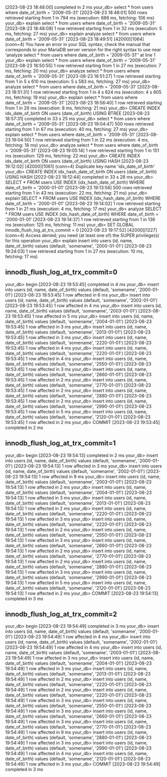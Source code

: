 [2023-08-23 18:48:00] completed in 2 ms
your_db> select * from users where date_of_birth = '2009-05-31'
[2023-08-23 18:48:01] 500 rows retrieved starting from 1 in 794 ms (execution: 688 ms, fetching: 106 ms)
your_db> explain select * from users where date_of_birth = '2009-05-31'
[2023-08-23 18:48:09] 1 row retrieved starting from 1 in 32 ms (execution: 5 ms, fetching: 27 ms)
your_db> explain analyze select * from users where date_of_birth = '2009-05-31'
[2023-08-23 18:49:51] [42000][1064] (conn=4) You have an error in your SQL syntax; check the manual that corresponds to your MariaDB server version for the right syntax to use near 'analyze select * from users where date_of_birth = '2009-05-31'' at line 1
your_db> explain select * from users where date_of_birth = '2009-05-31'
[2023-08-23 18:50:55] 1 row retrieved starting from 1 in 27 ms (execution: 7 ms, fetching: 20 ms)
your_db> analyze select * from users where date_of_birth = '2009-05-31'
[2023-08-23 18:51:27] 1 row retrieved starting from 1 in 5 s 610 ms (execution: 5 s 583 ms, fetching: 27 ms)
your_db> analyze select * from users where date_of_birth = '2009-05-31'
[2023-08-23 18:51:31] 1 row retrieved starting from 1 in 4 s 624 ms (execution: 4 s 605 ms, fetching: 19 ms)
your_db> explain select * from users where date_of_birth = '2009-05-31'
[2023-08-23 18:56:40] 1 row retrieved starting from 1 in 29 ms (execution: 8 ms, fetching: 21 ms)
your_db> CREATE INDEX idx_date_of_birth ON users (date_of_birth) USING BTREE
[2023-08-23 18:57:31] completed in 33 s 25 ms
your_db> select * from users where date_of_birth = '2009-05-31'
[2023-08-23 19:04:47] 500 rows retrieved starting from 1 in 67 ms (execution: 40 ms, fetching: 27 ms)
your_db> explain select * from users where date_of_birth = '2009-05-31'
[2023-08-23 19:04:50] 1 row retrieved starting from 1 in 22 ms (execution: 4 ms, fetching: 18 ms)
your_db> analyze select * from users where date_of_birth = '2009-05-31'
[2023-08-23 19:05:14] 1 row retrieved starting from 1 in 151 ms (execution: 129 ms, fetching: 22 ms)
your_db> CREATE INDEX idx_date_of_birth ON users (date_of_birth) USING HASH
[2023-08-23 19:12:02] [42000][1061] (conn=4) Duplicate key name 'idx_date_of_birth'
your_db> CREATE INDEX idx_hash_date_of_birth ON users (date_of_birth) USING HASH
[2023-08-23 19:12:44] completed in 33 s 28 ms
your_db> SELECT * FROM users USE INDEX (idx_hash_date_of_birth) WHERE date_of_birth = '2000-01-01'
[2023-08-23 19:13:56] 500 rows retrieved starting from 1 in 43 ms (execution: 22 ms, fetching: 21 ms)
your_db> explain SELECT * FROM users USE INDEX (idx_hash_date_of_birth) WHERE date_of_birth = '2000-01-01'
[2023-08-23 19:14:02] 1 row retrieved starting from 1 in 21 ms (execution: 4 ms, fetching: 17 ms)
your_db> analyze SELECT * FROM users USE INDEX (idx_hash_date_of_birth) WHERE date_of_birth = '2000-01-01'
[2023-08-23 19:14:37] 1 row retrieved starting from 1 in 136 ms (execution: 125 ms, fetching: 11 ms)
your_db> SET GLOBAL innodb_flush_log_at_trx_commit = 0
[2023-08-23 19:17:52] [42000][1227] (conn=4) Access denied; you need (at least one of) the SUPER privilege(s) for this operation
your_db> explain insert into users (id, name, date_of_birth) values (default, 'somename', '2000-01-01')
[2023-08-23 19:24:03] 1 row retrieved starting from 1 in 27 ms (execution: 10 ms, fetching: 17 ms)


## innodb_flush_log_at_trx_commit=0

your_db> begin
[2023-08-23 19:53:45] completed in 4 ms
your_db> insert into users (id, name, date_of_birth) values (default, 'somename', '2000-01-01')
[2023-08-23 19:53:45] 1 row affected in 6 ms
your_db> insert into users (id, name, date_of_birth) values (default, 'somename', '2002-01-01')
[2023-08-23 19:53:45] 1 row affected in 4 ms
your_db> insert into users (id, name, date_of_birth) values (default, 'somename', '2003-01-01')
[2023-08-23 19:53:45] 1 row affected in 5 ms
your_db> insert into users (id, name, date_of_birth) values (default, 'somename', '2004-01-01')
[2023-08-23 19:53:45] 1 row affected in 3 ms
your_db> insert into users (id, name, date_of_birth) values (default, 'somename', '2013-01-01')
[2023-08-23 19:53:45] 1 row affected in 3 ms
your_db> insert into users (id, name, date_of_birth) values (default, 'somename', '2220-01-01')
[2023-08-23 19:53:45] 1 row affected in 4 ms
your_db> insert into users (id, name, date_of_birth) values (default, 'somename', '2220-01-01')
[2023-08-23 19:53:45] 1 row affected in 4 ms
your_db> insert into users (id, name, date_of_birth) values (default, 'somename', '2550-01-01')
[2023-08-23 19:53:45] 1 row affected in 3 ms
your_db> insert into users (id, name, date_of_birth) values (default, 'somename', '2660-01-01')
[2023-08-23 19:53:45] 1 row affected in 2 ms
your_db> insert into users (id, name, date_of_birth) values (default, 'somename', '2770-01-01')
[2023-08-23 19:53:45] 1 row affected in 2 ms
your_db> insert into users (id, name, date_of_birth) values (default, 'somename', '2880-01-01')
[2023-08-23 19:53:45] 1 row affected in 2 ms
your_db> insert into users (id, name, date_of_birth) values (default, 'somename', '2990-01-01')
[2023-08-23 19:53:45] 1 row affected in 5 ms
your_db> insert into users (id, name, date_of_birth) values (default, 'somename', '2120-01-01')
[2023-08-23 19:53:45] 1 row affected in 2 ms
your_db> COMMIT
[2023-08-23 19:53:45] completed in 2 ms


## innodb_flush_log_at_trx_commit=1
your_db> begin
[2023-08-23 19:54:13] completed in 2 ms
your_db> insert into users (id, name, date_of_birth) values (default, 'somename', '2000-01-01')
[2023-08-23 19:54:13] 1 row affected in 3 ms
your_db> insert into users (id, name, date_of_birth) values (default, 'somename', '2002-01-01')
[2023-08-23 19:54:13] 1 row affected in 9 ms
your_db> insert into users (id, name, date_of_birth) values (default, 'somename', '2003-01-01')
[2023-08-23 19:54:13] 1 row affected in 2 ms
your_db> insert into users (id, name, date_of_birth) values (default, 'somename', '2004-01-01')
[2023-08-23 19:54:13] 1 row affected in 3 ms
your_db> insert into users (id, name, date_of_birth) values (default, 'somename', '2013-01-01')
[2023-08-23 19:54:13] 1 row affected in 2 ms
your_db> insert into users (id, name, date_of_birth) values (default, 'somename', '2220-01-01')
[2023-08-23 19:54:13] 1 row affected in 3 ms
your_db> insert into users (id, name, date_of_birth) values (default, 'somename', '2220-01-01')
[2023-08-23 19:54:13] 1 row affected in 2 ms
your_db> insert into users (id, name, date_of_birth) values (default, 'somename', '2550-01-01')
[2023-08-23 19:54:13] 1 row affected in 3 ms
your_db> insert into users (id, name, date_of_birth) values (default, 'somename', '2660-01-01')
[2023-08-23 19:54:13] 1 row affected in 2 ms
your_db> insert into users (id, name, date_of_birth) values (default, 'somename', '2770-01-01')
[2023-08-23 19:54:13] 1 row affected in 2 ms
your_db> insert into users (id, name, date_of_birth) values (default, 'somename', '2880-01-01')
[2023-08-23 19:54:13] 1 row affected in 3 ms
your_db> insert into users (id, name, date_of_birth) values (default, 'somename', '2990-01-01')
[2023-08-23 19:54:13] 1 row affected in 5 ms
your_db> insert into users (id, name, date_of_birth) values (default, 'somename', '2120-01-01')
[2023-08-23 19:54:13] 1 row affected in 2 ms
your_db> COMMIT
[2023-08-23 19:54:13] completed in 3 ms

## innodb_flush_log_at_trx_commit=2
your_db> begin
[2023-08-23 19:54:49] completed in 3 ms
your_db> insert into users (id, name, date_of_birth) values (default, 'somename', '2000-01-01')
[2023-08-23 19:54:49] 1 row affected in 4 ms
your_db> insert into users (id, name, date_of_birth) values (default, 'somename', '2002-01-01')
[2023-08-23 19:54:49] 1 row affected in 4 ms
your_db> insert into users (id, name, date_of_birth) values (default, 'somename', '2003-01-01')
[2023-08-23 19:54:49] 1 row affected in 3 ms
your_db> insert into users (id, name, date_of_birth) values (default, 'somename', '2004-01-01')
[2023-08-23 19:54:49] 1 row affected in 3 ms
your_db> insert into users (id, name, date_of_birth) values (default, 'somename', '2013-01-01')
[2023-08-23 19:54:49] 1 row affected in 2 ms
your_db> insert into users (id, name, date_of_birth) values (default, 'somename', '2220-01-01')
[2023-08-23 19:54:49] 1 row affected in 2 ms
your_db> insert into users (id, name, date_of_birth) values (default, 'somename', '2220-01-01')
[2023-08-23 19:54:49] 1 row affected in 3 ms
your_db> insert into users (id, name, date_of_birth) values (default, 'somename', '2550-01-01')
[2023-08-23 19:54:49] 1 row affected in 3 ms
your_db> insert into users (id, name, date_of_birth) values (default, 'somename', '2660-01-01')
[2023-08-23 19:54:49] 1 row affected in 3 ms
your_db> insert into users (id, name, date_of_birth) values (default, 'somename', '2770-01-01')
[2023-08-23 19:54:49] 1 row affected in 9 ms
your_db> insert into users (id, name, date_of_birth) values (default, 'somename', '2880-01-01')
[2023-08-23 19:54:49] 1 row affected in 3 ms
your_db> insert into users (id, name, date_of_birth) values (default, 'somename', '2990-01-01')
[2023-08-23 19:54:49] 1 row affected in 4 ms
your_db> insert into users (id, name, date_of_birth) values (default, 'somename', '2120-01-01')
[2023-08-23 19:54:49] 1 row affected in 3 ms
your_db> COMMIT
[2023-08-23 19:54:49] completed in 3 ms
